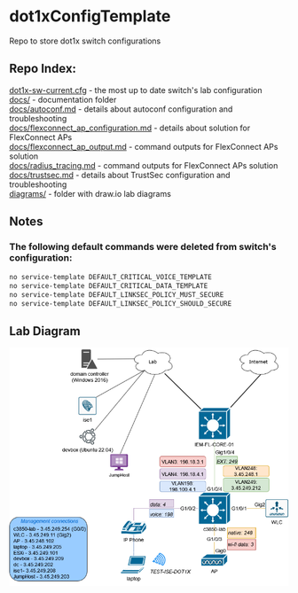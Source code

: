 # dot1xConfigTemplate
Repo to store dot1x switch configurations

## Repo Index:
[dot1x-sw-current.cfg](https://github.com/jc-krylatskoe/dot1xConfigTemplate/blob/main/dot1x-sw-current.cfg) - the most up to date switch's lab configuration<br>
[docs/](https://github.com/jc-krylatskoe/dot1xConfigTemplate/tree/main/docs) - documentation folder<br>
[docs/autoconf.md](https://github.com/jc-krylatskoe/dot1xConfigTemplate/blob/main/docs/autoconf.md) - details about autoconf configuration and troubleshooting<br>
[docs/flexconnect_ap_configuration.md](https://github.com/jc-krylatskoe/dot1xConfigTemplate/blob/main/docs/flexconnect_ap_configuration.md) - details about solution for FlexConnect APs<br>
[docs/flexconnect_ap_output.md](https://github.com/jc-krylatskoe/dot1xConfigTemplate/blob/main/docs/flexconnect_ap_output.md) - command outputs for FlexConnect APs solution<br>
[docs/radius_tracing.md](https://github.com/jc-krylatskoe/dot1xConfigTemplate/blob/main/docs/radius_tracing.md) - command outputs for FlexConnect APs solution<br>
[docs/trustsec.md](https://github.com/jc-krylatskoe/dot1xConfigTemplate/blob/main/docs/trustsec.md) - details about TrustSec configuration and troubleshooting<br>
[diagrams/](https://github.com/jc-krylatskoe/dot1xConfigTemplate/tree/main/diagrams) - folder with draw.io lab diagrams<br>


## Notes
### The following default commands were deleted from switch's configuration:
```
no service-template DEFAULT_CRITICAL_VOICE_TEMPLATE
no service-template DEFAULT_CRITICAL_DATA_TEMPLATE
no service-template DEFAULT_LINKSEC_POLICY_MUST_SECURE
no service-template DEFAULT_LINKSEC_POLICY_SHOULD_SECURE
```

## Lab Diagram
<img src="https://github.com/jc-krylatskoe/dot1xConfigTemplate/blob/main/diagrams/ieMentor_lab.drawio.png"/>
